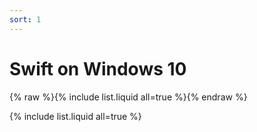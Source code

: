 ```yaml
---
sort: 1
---
```


# Swift on Windows 10

{% raw %}{% include list.liquid all=true %}{% endraw %}

{% include list.liquid all=true %}
